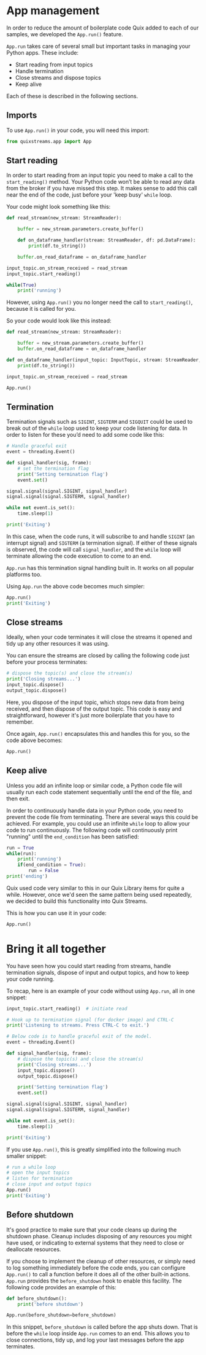 # App management

In order to reduce the amount of boilerplate code Quix added to each of our samples, we developed the `App.run()` feature.

`App.run` takes care of several small but important tasks in managing your Python apps. These include:

* Start reading from input topics
* Handle termination
* Close streams and dispose topics
* Keep alive

Each of these is described in the following sections.

## Imports

To use `App.run()` in your code, you will need this import:

```py
from quixstreams.app import App
```

## Start reading

In order to start reading from an input topic you need to make a call to the `start_reading()` method. Your Python code won’t be able to read any data from the broker if you have missed this step. It makes sense to add this call near the end of the code, just before your 'keep busy' `while` loop.

Your code might look something like this:

```py
def read_stream(new_stream: StreamReader):

    buffer = new_stream.parameters.create_buffer()

    def on_dataframe_handler(stream: StreamReader, df: pd.DataFrame):
        print(df.to_string())

    buffer.on_read_dataframe = on_dataframe_handler

input_topic.on_stream_received = read_stream
input_topic.start_reading()

while(True)
    print('running')
```

However, using `App.run()` you no longer need the call to `start_reading()`, because it is called for you. 

So your code would look like this instead:

```py
def read_stream(new_stream: StreamReader):

    buffer = new_stream.parameters.create_buffer()
    buffer.on_read_dataframe = on_dataframe_handler

def on_dataframe_handler(input_topic: InputTopic, stream: StreamReader, df: pd.DataFrame):
    print(df.to_string())

input_topic.on_stream_received = read_stream

App.run()
```

## Termination

Termination signals such as `SIGINT`, `SIGTERM` and `SIGQUIT` could be used to break out of the `while` loop used to keep your code listening for data. In order to listen for these you’d need to add some code like this:

```py
# Handle graceful exit
event = threading.Event() 

def signal_handler(sig, frame):
    # set the termination flag
    print('Setting termination flag')
    event.set()

signal.signal(signal.SIGINT, signal_handler)
signal.signal(signal.SIGTERM, signal_handler)

while not event.is_set():
    time.sleep(1)

print('Exiting')
```

In this case, when the code runs, it will subscribe to and handle `SIGINT` (an interrupt signal) and `SIGTERM` (a termination signal). If either of these signals is observed, the code will call `signal_handler`, and the `while` loop will terminate allowing the code execution to come to an end.

`App.run` has this termination signal handling built in. It works on all popular platforms too.

Using `App.run` the above code becomes much simpler:

```py
App.run()
print('Exiting')
```

## Close streams

Ideally, when your code terminates it will close the streams it opened and tidy up any other resources it was using.

You can ensure the streams are closed by calling the following code just before your process terminates:

```py
# dispose the topic(s) and close the stream(s)
print('Closing streams...')
input_topic.dispose()
output_topic.dispose()
```

Here, you dispose of the input topic, which stops new data from being received, and then dispose of the output topic. This code is easy and straightforward, however it's just more boilerplate that you have to remember.

Once again, `App.run()` encapsulates this and handles this for you, so the code above becomes:

```py
App.run()
```

## Keep alive

Unless you add an infinite loop or similar code, a Python code file will usually run each code statement sequentially until the end of the file, and then exit.  

In order to continuously handle data in your Python code, you need to prevent the code file from terminating. There are several ways this could be achieved. For example, you could use an infinite `while` loop to allow your code to run continuously. The following code will continuously print "running" until the `end_condition` has been satisfied:

```py
run = True
while(run):
    print('running')
    if(end_condition = True):
        run = False
print('ending')
```

Quix used code very similar to this in our Quix Library items for quite a while. However, once we'd seen the same pattern being used repeatedly, we decided to build this functionality into Quix Streams.

This is how you can use it in your code:

```py
App.run()
```

# Bring it all together

You have seen how you could start reading from streams, handle termination signals, dispose of input and output topics, and how to keep your code running. 

To recap, here is an example of your code without using `App.run`, all in one snippet:

```py
input_topic.start_reading()  # initiate read

# Hook up to termination signal (for docker image) and CTRL-C
print('Listening to streams. Press CTRL-C to exit.')

# Below code is to handle graceful exit of the model.
event = threading.Event() 

def signal_handler(sig, frame):
    # dispose the topic(s) and close the stream(s)
    print('Closing streams...')
    input_topic.dispose()
    output_topic.dispose()

    print('Setting termination flag')
    event.set()

signal.signal(signal.SIGINT, signal_handler)
signal.signal(signal.SIGTERM, signal_handler)

while not event.is_set():
    time.sleep(1)

print('Exiting')
```

If you use `App.run()`, this is greatly simplified into the following much smaller snippet:

```py
# run a while loop
# open the input topics
# listen for termination
# close input and output topics
App.run()
print('Exiting')
```

## Before shutdown

It's good practice to make sure that your code cleans up during the shutdown phase. Cleanup includes disposing of any resources you might have used, or indicating to external systems that they need to close or deallocate resources.

If you choose to implement the cleanup of other resources, or simply need to log something immediately before the code ends, you can configure `App.run()` to call a function before it does all of the other built-in actions. `App.run` provides the `before_shutdown` hook to enable this facility. The following code provides an example of this:

```py
def before_shutdown():
    print('before shutdown')

App.run(before_shutdown=before_shutdown)
```

In this snippet, `before_shutdown` is called before the app shuts down. That is before the `while` loop inside `App.run` comes to an end. This allows you to close connections, tidy up, and log your last messages before the app terminates.